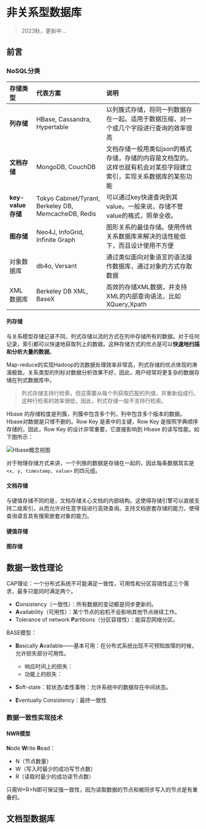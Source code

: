 # 非关系型数据库

> 2023秋，更新中...

## 前言

### NoSQL分类

| 存储类型 | 代表方案 | 说明 |
| :--- | :--- | :--- |
| **列存储** | HBase, Cassandra, Hypertable | 以列簇式存储，将同一列数据存在一起。适用于数据压缩，对一个或几个字段进行查询的效率很高 |
| **文档存储** | MongoDB, CouchDB | 文档存储一般用类似json的格式存储，存储的内容是文档型的。这样也就有机会对某些字段建立索引，实现关系数据库的某些功能 |
| **key-value存储** | Tokyo Cabinet/Tyrant, Berkeley DB, MemcacheDB, Redis | 可以通过key快速查询到其value。一般来说，存储不管value的格式，照单全收。 |
| **图存储** | Neo4J, InfoGrid, Infinite Graph | 图形关系的最佳存储。使用传统关系数据库来解决的话性能低下，而且设计使用不方便 |
| 对象数据库 | db4o, Versant | 通过类似面向对象语言的语法操作数据库，通过对象的方式存取数据 |
| XML 数据库 | Berkeley DB XML, BaseX | 高效的存储XML数据，并支持XML的内部查询语法，比如XQuery,Xpath |

#### 列存储

与关系模型存储记录不同，列式存储以流的方式在列中存储所有的数据。对于任何记录，索引都可以快速地获取列上的数据。这种存储方式的优点是可以**快速地扫描和分析大量的数据**。

Map-reduce的实现Hadoop的流数据处理效率非常高，列式存储的优点体现的淋漓极致。关系类型的列标对数据分析效果不好，因此，用户经常将更复杂的数据存储在列式数据库中。

> 列式存储支持行检索，但这需要从每个列获取匹配的列值，并重新组成行。这种行检索的效率很低，因此，列式存储一般不支持行检索。

Hbase 的存储粒度是列簇，列簇中包含多个列，列中包含多个版本的数据。Hbase对数据是只增不删的。Row Key 是表中的主键，Row Key 是按照字典顺序存储的，因此，Row Key 的设计非常重要，它直接影响到 Hbase 的读写性能。如下图所示：

![Hbase概念视图](https://s2.loli.net/2023/09/22/XZS7eUByhbwp59J.png)

对于物理存储方式来讲，一个列族的数据是存储在一起的，因此每条数据其实是 `<x, y, timestamp, value>` 的四元组。

#### 文档存储

与键值存储不同的是，文档存储关心文档的内部结构。这使得存储引擎可以直接支持二级索引，从而允许对任意字段进行高效查询。支持文档嵌套存储的能力，使得查询语言具有搜索嵌套对象的能力。

#### 键值存储

#### 图存储

## 数据一致性理论

CAP理论：一个分布式系统不可能满足一致性，可用性和分区容错性这三个需求，最多只能同时满足两个。

- **C**onsistency（一致性）：所有数据的变动都是同步更新的。
- **A**vailability（可用性）：某个节点的宕机不会影响其他节点继续工作。
- Tolerance of network **P**artitions（分区容错性）：能容忍网络分区。

BASE模型：

- **B**asically **A**vailable——基本可用：在分布式系统出现不可预知故障的时候，允许损失部分可用性。

  - 响应时间上的损失：
  - 功能上的损失：
- **S**oft-state：软状态/柔性事物：允许系统中的数据存在中间状态。
- **E**ventually Consistency：最终一致性

### 数据一致性实现技术

#### NWR模型

**N**ode **W**rite **R**ead：

- N（节点数量）
- W（写入时最少的成功写节点数）
- R（读取时最少的成功读节点数）

只需W+R>N即可保证强一致性，因为读取数据的节点和被同步写入的节点是有重叠的。

## 文档型数据库

